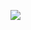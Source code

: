 ![](https://github.com/rosannagamal/CS4810-Milestone3/assets/101247652/0454541c-4102-493a-b36e-dd642409e871)
